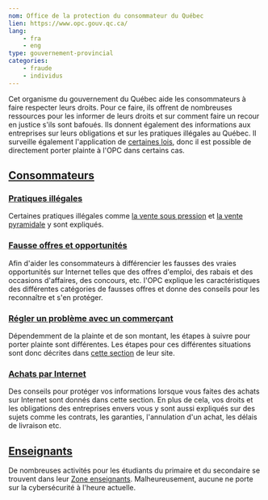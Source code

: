 ```yaml
---
nom: Office de la protection du consommateur du Québec
lien: https://www.opc.gouv.qc.ca/
lang:
    - fra
    - eng
type: gouvernement-provincial
categories:
    - fraude
    - individus
---
```

Cet organisme du gouvernement du Québec aide les consommateurs à faire respecter leurs droits. Pour ce faire, ils offrent de nombreuses ressources pour les informer de leurs droits et sur comment faire un recour en justice s'ils sont bafoués. Ils donnent également des informations aux entreprises sur leurs obligations et sur les pratiques illégales au Québec. Il surveille également l'application de [certaines lois](https://www.opc.gouv.qc.ca/a-propos/lois-reglements/), donc il est possible de directement porter plainte à l'OPC dans certains cas.

## [Consommateurs](https://www.opc.gouv.qc.ca/consommateur/)
### [Pratiques illégales](https://www.opc.gouv.qc.ca/consommateur/sujet/identite-harcelement/)
Certaines pratiques illégales comme [la vente sous pression](https://www.opc.gouv.qc.ca/consommateur/sujet/identite-harcelement/vente-pression/) et [la vente pyramidale](https://www.opc.gouv.qc.ca/consommateur/sujet/identite-harcelement/vente-pyramidale/) y sont expliqués.

### [Fausse offres et opportunités](https://www.opc.gouv.qc.ca/consommateur/sujet/identite-harcelement/vente-pyramidale/)
Afin d'aider les consommateurs à différencier les fausses des vraies opportunités sur Internet telles que des offres d'emploi, des rabais et des occasions d'affaires, des concours, etc. l'OPC explique les caractéristiques des différentes catégories de fausses offres et donne des conseils pour les reconnaître et s'en protéger.

### [Régler un problème avec un commerçant](https://www.opc.gouv.qc.ca/consommateur/probleme-commercant/etapes/)
Dépendemment de la plainte et de son montant, les étapes à suivre pour porter plainte sont différentes. Les étapes pour ces différentes situations sont donc décrites dans [cette section](https://www.opc.gouv.qc.ca/consommateur/probleme-commercant/etapes/) de leur site.

### [Achats par Internet](https://www.opc.gouv.qc.ca/consommateur/sujet/achat/internet/)
Des conseils pour protéger vos informations lorsque vous faites des achats sur Internet sont donnés dans cette section. En plus de cela, vos droits et les obligations des entreprises envers vous y sont aussi expliqués sur des sujets comme les contrats, les garanties, l'annulation d'un achat, les délais de livraison etc.

## [Enseignants](https://www.opc.gouv.qc.ca/index.php?id=1472)
De nombreuses activités pour les étudiants du primaire et du secondaire se trouvent dans leur [Zone enseignants](https://www.opc.gouv.qc.ca/index.php?id=1472). Malheureusement, aucune ne porte sur la cybersécurité à l'heure actuelle.
